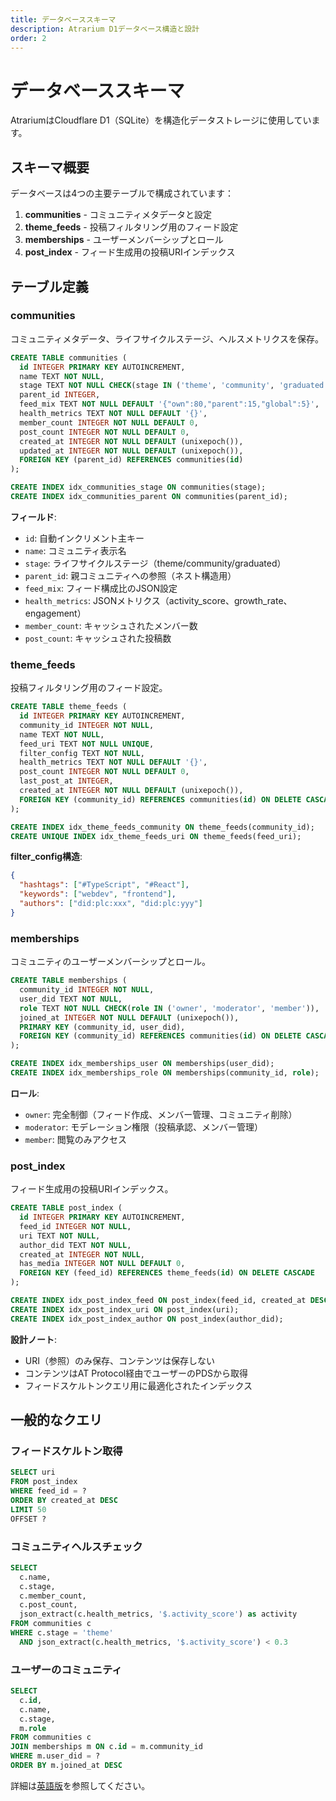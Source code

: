 ```yaml
---
title: データベーススキーマ
description: Atrarium D1データベース構造と設計
order: 2
---
```


# データベーススキーマ

AtrariumはCloudflare D1（SQLite）を構造化データストレージに使用しています。

## スキーマ概要

データベースは4つの主要テーブルで構成されています：

1. **communities** - コミュニティメタデータと設定
2. **theme_feeds** - 投稿フィルタリング用のフィード設定
3. **memberships** - ユーザーメンバーシップとロール
4. **post_index** - フィード生成用の投稿URIインデックス

## テーブル定義

### communities

コミュニティメタデータ、ライフサイクルステージ、ヘルスメトリクスを保存。

```sql
CREATE TABLE communities (
  id INTEGER PRIMARY KEY AUTOINCREMENT,
  name TEXT NOT NULL,
  stage TEXT NOT NULL CHECK(stage IN ('theme', 'community', 'graduated')),
  parent_id INTEGER,
  feed_mix TEXT NOT NULL DEFAULT '{"own":80,"parent":15,"global":5}',
  health_metrics TEXT NOT NULL DEFAULT '{}',
  member_count INTEGER NOT NULL DEFAULT 0,
  post_count INTEGER NOT NULL DEFAULT 0,
  created_at INTEGER NOT NULL DEFAULT (unixepoch()),
  updated_at INTEGER NOT NULL DEFAULT (unixepoch()),
  FOREIGN KEY (parent_id) REFERENCES communities(id)
);

CREATE INDEX idx_communities_stage ON communities(stage);
CREATE INDEX idx_communities_parent ON communities(parent_id);
```

**フィールド**:
- `id`: 自動インクリメント主キー
- `name`: コミュニティ表示名
- `stage`: ライフサイクルステージ（theme/community/graduated）
- `parent_id`: 親コミュニティへの参照（ネスト構造用）
- `feed_mix`: フィード構成比のJSON設定
- `health_metrics`: JSONメトリクス（activity_score、growth_rate、engagement）
- `member_count`: キャッシュされたメンバー数
- `post_count`: キャッシュされた投稿数

### theme_feeds

投稿フィルタリング用のフィード設定。

```sql
CREATE TABLE theme_feeds (
  id INTEGER PRIMARY KEY AUTOINCREMENT,
  community_id INTEGER NOT NULL,
  name TEXT NOT NULL,
  feed_uri TEXT NOT NULL UNIQUE,
  filter_config TEXT NOT NULL,
  health_metrics TEXT NOT NULL DEFAULT '{}',
  post_count INTEGER NOT NULL DEFAULT 0,
  last_post_at INTEGER,
  created_at INTEGER NOT NULL DEFAULT (unixepoch()),
  FOREIGN KEY (community_id) REFERENCES communities(id) ON DELETE CASCADE
);

CREATE INDEX idx_theme_feeds_community ON theme_feeds(community_id);
CREATE UNIQUE INDEX idx_theme_feeds_uri ON theme_feeds(feed_uri);
```

**filter_config構造**:
```json
{
  "hashtags": ["#TypeScript", "#React"],
  "keywords": ["webdev", "frontend"],
  "authors": ["did:plc:xxx", "did:plc:yyy"]
}
```

### memberships

コミュニティのユーザーメンバーシップとロール。

```sql
CREATE TABLE memberships (
  community_id INTEGER NOT NULL,
  user_did TEXT NOT NULL,
  role TEXT NOT NULL CHECK(role IN ('owner', 'moderator', 'member')),
  joined_at INTEGER NOT NULL DEFAULT (unixepoch()),
  PRIMARY KEY (community_id, user_did),
  FOREIGN KEY (community_id) REFERENCES communities(id) ON DELETE CASCADE
);

CREATE INDEX idx_memberships_user ON memberships(user_did);
CREATE INDEX idx_memberships_role ON memberships(community_id, role);
```

**ロール**:
- `owner`: 完全制御（フィード作成、メンバー管理、コミュニティ削除）
- `moderator`: モデレーション権限（投稿承認、メンバー管理）
- `member`: 閲覧のみアクセス

### post_index

フィード生成用の投稿URIインデックス。

```sql
CREATE TABLE post_index (
  id INTEGER PRIMARY KEY AUTOINCREMENT,
  feed_id INTEGER NOT NULL,
  uri TEXT NOT NULL,
  author_did TEXT NOT NULL,
  created_at INTEGER NOT NULL,
  has_media INTEGER NOT NULL DEFAULT 0,
  FOREIGN KEY (feed_id) REFERENCES theme_feeds(id) ON DELETE CASCADE
);

CREATE INDEX idx_post_index_feed ON post_index(feed_id, created_at DESC);
CREATE INDEX idx_post_index_uri ON post_index(uri);
CREATE INDEX idx_post_index_author ON post_index(author_did);
```

**設計ノート**:
- URI（参照）のみ保存、コンテンツは保存しない
- コンテンツはAT Protocol経由でユーザーのPDSから取得
- フィードスケルトンクエリ用に最適化されたインデックス

## 一般的なクエリ

### フィードスケルトン取得

```sql
SELECT uri
FROM post_index
WHERE feed_id = ?
ORDER BY created_at DESC
LIMIT 50
OFFSET ?
```

### コミュニティヘルスチェック

```sql
SELECT
  c.name,
  c.stage,
  c.member_count,
  c.post_count,
  json_extract(c.health_metrics, '$.activity_score') as activity
FROM communities c
WHERE c.stage = 'theme'
  AND json_extract(c.health_metrics, '$.activity_score') < 0.3
```

### ユーザーのコミュニティ

```sql
SELECT
  c.id,
  c.name,
  c.stage,
  m.role
FROM communities c
JOIN memberships m ON c.id = m.community_id
WHERE m.user_did = ?
ORDER BY m.joined_at DESC
```

詳細は[英語版](/en/architecture/database)を参照してください。
